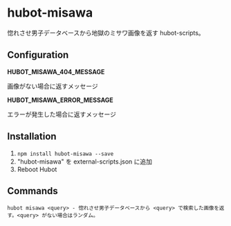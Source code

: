 # hubot-misawa

惚れさせ男子データベースから地獄のミサワ画像を返す hubot-scripts。

## Configuration

**HUBOT_MISAWA_404_MESSAGE**

画像がない場合に返すメッセージ

**HUBOT_MISAWA_ERROR_MESSAGE**

エラーが発生した場合に返すメッセージ

## Installation

1. `npm install hubot-misawa --save`
2. "hubot-misawa" を external-scripts.json に追加
4. Reboot Hubot

## Commands

```
hubot misawa <query> - 惚れさせ男子データベースから <query> で検索した画像を返す。<query> がない場合はランダム。
```
